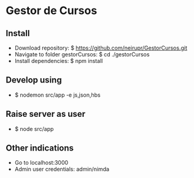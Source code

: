 # Gestor de Cursos

## Install
- Download repository: $ https://github.com/neirupr/GestorCursos.git
- Navigate to folder gestorCursos: $ cd ./gestorCursos
- Install dependencies: $ npm install

## Develop using
- $ nodemon src/app -e js,json,hbs

## Raise server as user
- $ node src/app

## Other indications
- Go to localhost:3000
- Admin user credentials: admin/nimda
